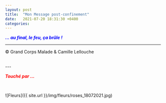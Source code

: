 ```yaml
---
layout: post
title:  "Mon Message post-confinement"
date:   2021-07-20 18:31:30 +0400
categories: 
---
```



<span style="color: blue">***... au final, le feu, ça brûle !***</span>
<br/>


---
&copy;  Grand Corps Malade & Camille Lellouche

<br>
---


<span style="color: red">***Touché par ...***</span>

<br>




![Fleurs]({{ site.url }}/img/fleurs/roses_18072021.jpg)